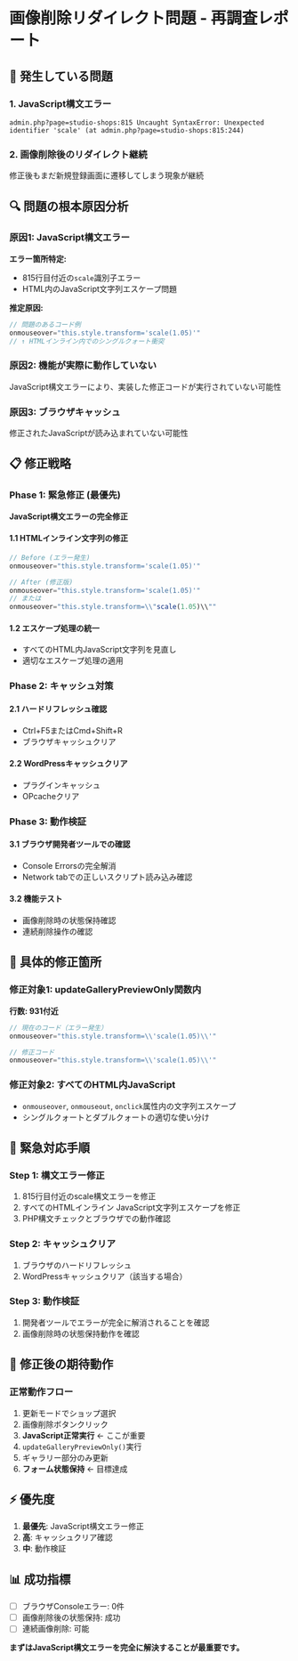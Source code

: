 # 画像削除リダイレクト問題 - 再調査レポート

## 🚨 発生している問題

### 1. JavaScript構文エラー
```
admin.php?page=studio-shops:815 Uncaught SyntaxError: Unexpected identifier 'scale' (at admin.php?page=studio-shops:815:244)
```

### 2. 画像削除後のリダイレクト継続
修正後もまだ新規登録画面に遷移してしまう現象が継続

## 🔍 問題の根本原因分析

### 原因1: JavaScript構文エラー
**エラー箇所特定:**
- 815行目付近の`scale`識別子エラー
- HTML内のJavaScript文字列エスケープ問題

**推定原因:**
```javascript
// 問題のあるコード例
onmouseover="this.style.transform='scale(1.05)'"
// ↑ HTMLインライン内でのシングルクォート衝突
```

### 原因2: 機能が実際に動作していない
JavaScript構文エラーにより、実装した修正コードが実行されていない可能性

### 原因3: ブラウザキャッシュ
修正されたJavaScriptが読み込まれていない可能性

## 📋 修正戦略

### Phase 1: 緊急修正 (最優先)
**JavaScript構文エラーの完全修正**

#### 1.1 HTMLインライン文字列の修正
```javascript
// Before (エラー発生)
onmouseover="this.style.transform='scale(1.05)'"

// After (修正版)
onmouseover="this.style.transform='scale(1.05)'"
// または
onmouseover="this.style.transform=\\"scale(1.05)\\""
```

#### 1.2 エスケープ処理の統一
- すべてのHTML内JavaScript文字列を見直し
- 適切なエスケープ処理の適用

### Phase 2: キャッシュ対策
#### 2.1 ハードリフレッシュ確認
- Ctrl+F5またはCmd+Shift+R
- ブラウザキャッシュクリア

#### 2.2 WordPressキャッシュクリア
- プラグインキャッシュ
- OPcacheクリア

### Phase 3: 動作検証
#### 3.1 ブラウザ開発者ツールでの確認
- Console Errorsの完全解消
- Network tabでの正しいスクリプト読み込み確認

#### 3.2 機能テスト
- 画像削除時の状態保持確認
- 連続削除操作の確認

## 🎯 具体的修正箇所

### 修正対象1: updateGalleryPreviewOnly関数内
**行数: 931付近**
```javascript
// 現在のコード（エラー発生）
onmouseover="this.style.transform=\\'scale(1.05)\\'"

// 修正コード
onmouseover="this.style.transform=\\'scale(1.05)\\'"
```

### 修正対象2: すべてのHTML内JavaScript
- `onmouseover`, `onmouseout`, `onclick`属性内の文字列エスケープ
- シングルクォートとダブルクォートの適切な使い分け

## 🚨 緊急対応手順

### Step 1: 構文エラー修正
1. 815行目付近のscale構文エラーを修正
2. すべてのHTMLインライン JavaScript文字列エスケープを修正
3. PHP構文チェックとブラウザでの動作確認

### Step 2: キャッシュクリア
1. ブラウザのハードリフレッシュ
2. WordPressキャッシュクリア（該当する場合）

### Step 3: 動作検証
1. 開発者ツールでエラーが完全に解消されることを確認
2. 画像削除時の状態保持動作を確認

## 🔄 修正後の期待動作

### 正常動作フロー
1. 更新モードでショップ選択
2. 画像削除ボタンクリック
3. **JavaScript正常実行** ← ここが重要
4. `updateGalleryPreviewOnly()`実行
5. ギャラリー部分のみ更新
6. **フォーム状態保持** ← 目標達成

## ⚡ 優先度
1. **最優先**: JavaScript構文エラー修正
2. **高**: キャッシュクリア確認
3. **中**: 動作検証

## 📊 成功指標
- [ ] ブラウザConsoleエラー: 0件
- [ ] 画像削除後の状態保持: 成功
- [ ] 連続画像削除: 可能

**まずはJavaScript構文エラーを完全に解決することが最重要です。**